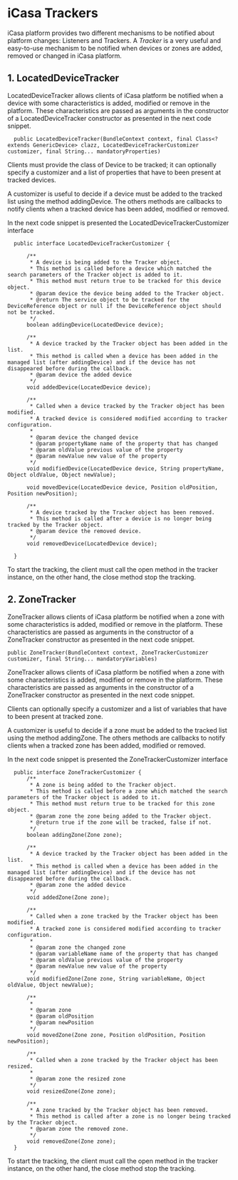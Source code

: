 # iCasa Trackers

iCasa platform provides two different mechanisms to be notified about platform changes: Listeners and Trackers. A _Tracker_ is a very useful and easy-to-use mechanism to be notified when devices or zones are added, removed or changed in iCasa platform. 

## 1. LocatedDeviceTracker

LocatedDeviceTracker allows clients of iCasa platform be notified when a device with some characteristics is added, modified or remove in the platform. These characteristics are passed as arguments in the constructor of a LocatedDeviceTracker constructor as presented in the next code snippet.

      public LocatedDeviceTracker(BundleContext context, final Class<? extends GenericDevice> clazz, LocatedDeviceTrackerCustomizer customizer, final String... mandatoryProperties)
      
Clients must provide the class of Device to be tracked; it can optionally specify a customizer and a list of properties that have to been present at tracked devices.

A customizer is useful to decide if a device must be added to the tracked list using the method addingDevice. The others methods are callbacks to notify clients when a tracked device has been added, modified or removed.

In the next code snippet is presented the LocatedDeviceTrackerCustomizer interface

      public interface LocatedDeviceTrackerCustomizer {

          /**
           * A device is being added to the Tracker object.
           * This method is called before a device which matched the search parameters of the Tracker object is added to it.
           * This method must return true to be tracked for this device object.
           * @param device the device being added to the Tracker object.
           * @return The service object to be tracked for the DeviceReference object or null if the DeviceReference object should not be tracked.
           */
          boolean addingDevice(LocatedDevice device);
          
          /**
           * A device tracked by the Tracker object has been added in the list.
           * This method is called when a device has been added in the managed list (after addingDevice) and if the device has not disappeared before during the callback.
           * @param device the added device
           */
          void addedDevice(LocatedDevice device);

          /**
           * Called when a device tracked by the Tracker object has been modified.
           * A tracked device is considered modified according to tracker configuration.
           *
           * @param device the changed device
           * @param propertyName name of the property that has changed
           * @param oldValue previous value of the property
           * @param newValue new value of the property
           */
          void modifiedDevice(LocatedDevice device, String propertyName, Object oldValue, Object newValue);

          void movedDevice(LocatedDevice device, Position oldPosition, Position newPosition);

          /**
           * A device tracked by the Tracker object has been removed.
           * This method is called after a device is no longer being tracked by the Tracker object.
           * @param device the removed device.
           */
          void removedDevice(LocatedDevice device);

      }
      
To start the tracking, the client must call the open method in the tracker instance, on the other hand, the close method stop the tracking.

## 2. ZoneTracker

ZoneTracker allows clients of iCasa platform be notified when a zone with some characteristics is added, modified or remove in the platform. These characteristics are passed as arguments in the constructor of a ZoneTracker constructor as presented in the next code snippet.

	public ZoneTracker(BundleContext context, ZoneTrackerCustomizer customizer, final String... mandatoryVariables)
   
ZoneTracker allows clients of iCasa platform be notified when a zone with some characteristics is added, modified or remove in the platform. These characteristics are passed as arguments in the constructor of a ZoneTracker constructor as presented in the next code snippet.

Clients can optionally specify a customizer and a list of variables that have to been present at tracked zone.

A customizer is useful to decide if a zone must be added to the tracked list using the method addingZone. The others methods are callbacks to notify clients when a tracked zone has been added, modified or removed.

In the next code snippet is presented the ZoneTrackerCustomizer interface

      public interface ZoneTrackerCustomizer {
          /**
           * A zone is being added to the Tracker object.
           * This method is called before a zone which matched the search parameters of the Tracker object is added to it.
           * This method must return true to be tracked for this zone object.
           * @param zone the zone being added to the Tracker object.
           * @return true if the zone will be tracked, false if not.
           */
          boolean addingZone(Zone zone);

          /**
           * A device tracked by the Tracker object has been added in the list.
           * This method is called when a device has been added in the managed list (after addingDevice) and if the device has not disappeared before during the callback.
           * @param zone the added device
           */
          void addedZone(Zone zone);

          /**
           * Called when a zone tracked by the Tracker object has been modified.
           * A tracked zone is considered modified according to tracker configuration.
           *
           * @param zone the changed zone
           * @param variableName name of the property that has changed
           * @param oldValue previous value of the property
           * @param newValue new value of the property
           */
          void modifiedZone(Zone zone, String variableName, Object oldValue, Object newValue);

          /**
           *
           * @param zone
           * @param oldPosition
           * @param newPosition
           */
          void movedZone(Zone zone, Position oldPosition, Position newPosition);

          /**
           * Called when a zone tracked by the Tracker object has been resized.
           *
           * @param zone the resized zone
           */
          void resizedZone(Zone zone);

          /**
           * A zone tracked by the Tracker object has been removed.
           * This method is called after a zone is no longer being tracked by the Tracker object.
           * @param zone the removed zone.
           */
          void removedZone(Zone zone);
      }
      
To start the tracking, the client must call the open method in the tracker instance, on the other hand, the close method stop the tracking.
